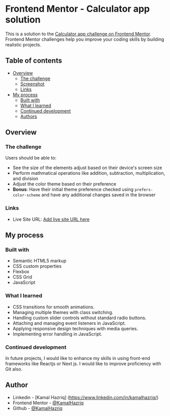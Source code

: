 # Frontend Mentor - Calculator app solution

This is a solution to the [Calculator app challenge on Frontend Mentor](https://www.frontendmentor.io/challenges/calculator-app-9lteq5N29). Frontend Mentor challenges help you improve your coding skills by building realistic projects. 

## Table of contents

- [Overview](#overview)
  - [The challenge](#the-challenge)
  - [Screenshot](#screenshot)
  - [Links](#links)
- [My process](#my-process)
  - [Built with](#built-with)
  - [What I learned](#what-i-learned)
  - [Continued development](#continued-development)
  - [Authors](#author)


## Overview

### The challenge

Users should be able to:

- See the size of the elements adjust based on their device's screen size
- Perform mathmatical operations like addition, subtraction, multiplication, and division
- Adjust the color theme based on their preference
- **Bonus**: Have their initial theme preference checked using `prefers-color-scheme` and have any additional changes saved in the browser

### Links

- Live Site URL: [Add live site URL here](https://kamalhazriq.github.io/Calculator/)

## My process

### Built with

- Semantic HTML5 markup
- CSS custom properties
- Flexbox
- CSS Grid
- JavaScript

### What I learned

- CSS transitions for smooth animations.
- Managing multiple themes with class switching.
- Handling custom slider controls without standard radio buttons.
- Attaching and managing event listeners in JavaScript.
- Applying responsive design techniques with media queries.
- Implementing error handling in JavaScript.

### Continued development

In future projects, I would like to enhance my skills in using front-end frameworks like Reactjs or Next js. I would like to improve proficiency with Git also.


## Author

- Linkedin - [Kamal Hazriq] (https://www.linkedin.com/in/kamalhazriq/)
- Frontend Mentor - [@KamalHazriq](https://www.frontendmentor.io/profile/KamalHazriq)
- Github - [@KamalHazriq](https://github.com/KamalHazriq)
